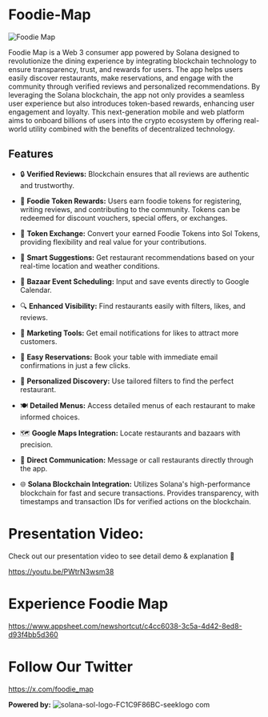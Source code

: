 # Foodie-Map
![Foodie Map](https://github.com/user-attachments/assets/ed6c1a20-2861-46b2-85b7-9ebb3e46390d)

Foodie Map is a Web 3 consumer app powered by Solana designed to revolutionize the dining experience by integrating blockchain technology to ensure transparency, trust, and rewards for users. The app helps users easily discover restaurants, make reservations, and engage with the community through verified reviews and personalized recommendations. By leveraging the Solana blockchain, the app not only provides a seamless user experience but also introduces token-based rewards, enhancing user engagement and loyalty. This next-generation mobile and web platform aims to onboard billions of users into the crypto ecosystem by offering real-world utility combined with the benefits of decentralized technology.

## Features

- 🔒 **Verified Reviews:** Blockchain ensures that all reviews are authentic and trustworthy.

- 🎁 **Foodie Token Rewards:** Users earn foodie tokens for registering, writing reviews, and contributing to the community. Tokens can be redeemed for discount vouchers, special offers, or exchanges.

- 💱 **Token Exchange:** Convert your earned Foodie Tokens into Sol Tokens, providing flexibility and real value for your contributions.

- 📍 **Smart Suggestions:** Get restaurant recommendations based on your real-time location and weather conditions.

- 📅 **Bazaar Event Scheduling:** Input and save events directly to Google Calendar.

- 🔍 **Enhanced Visibility:** Find restaurants easily with filters, likes, and reviews.

- 📧 **Marketing Tools:** Get email notifications for likes to attract more customers.

- 🛒 **Easy Reservations:** Book your table with immediate email confirmations in just a few clicks.

- 🎯 **Personalized Discovery:** Use tailored filters to find the perfect restaurant.

- 🍽️ **Detailed Menus:** Access detailed menus of each restaurant to make informed choices.

- 🗺️ **Google Maps Integration:** Locate restaurants and bazaars with precision.

- 💬 **Direct Communication:** Message or call restaurants directly through the app.

- 🌐 **Solana Blockchain Integration:** Utilizes Solana's high-performance blockchain for fast and secure transactions. Provides transparency, with timestamps and transaction IDs for verified actions on the blockchain.


# Presentation Video:
Check out our presentation video to see detail demo & explanation :star_struck:

https://youtu.be/PWtrN3wsm38


# Experience Foodie Map 
https://www.appsheet.com/newshortcut/c4cc6038-3c5a-4d42-8ed8-d93f4bb5d360

# Follow Our Twitter
https://x.com/foodie_map



**Powered by:**
![solana-sol-logo-FC1C9F86BC-seeklogo com](https://github.com/user-attachments/assets/974cf693-df69-4e45-974b-4d24507aa052)



